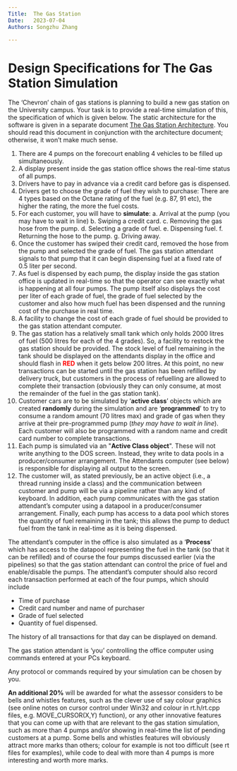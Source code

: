 ```yaml
---
Title:  The Gas Station
Date:   2023-07-04
Authors: Songzhu Zhang

---
```


# Design Specifications for The Gas Station Simulation

The ‘Chevron’ chain of gas stations is planning to build a new gas station on the University campus. Your task is to provide a real-time simulation of this, the specification of which is given below. The static architecture for the software is given in a separate document [The Gas Station Architecture](The_Gas_Station_Architecture.pdf). You should read this document in conjunction with the architecture document; otherwise, it won’t make much sense.

1.  There are 4 pumps on the forecourt enabling 4 vehicles to be filled up simultaneously.
2.  A display present inside the gas station office shows the real-time status of all pumps.
3.  Drivers have to pay in advance via a credit card before gas is dispensed.
4.  Drivers get to choose the grade of fuel they wish to purchase: There are 4 types based on the Octane rating of the fuel (e.g. 87, 91 etc), the higher the rating, the more the fuel costs.
5.  For each customer, you will have to **simulate**:
	a. Arrival at the pump (you may have to wait in line)
	b. Swiping a credit card.
	c. Removing the gas hose from the pump.
	d. Selecting a grade of fuel.
	e. Dispensing fuel.
	f. Returning the hose to the pump.
	g. Driving away.
6.  Once the customer has swiped their credit card, removed the hose from the pump and selected the grade of fuel. The gas station attendant signals to that pump that it can begin dispensing fuel at a fixed rate of 0.5 liter per second.
7.  As fuel is dispensed by each pump, the display inside the gas station office is updated in real-time so that the operator can see exactly what is happening at all four pumps. The pump itself also displays the cost per liter of each grade of fuel, the grade of fuel selected by the customer and also how much fuel has been dispensed and the running cost of the purchase in real time.
8.  A facility to change the cost of each grade of fuel should be provided to the gas station attendant computer.
9.  The gas station has a relatively small tank which only holds 2000 litres of fuel (500 litres for each of the 4 grades). So, a facility to restock the gas station should be provided. The stock level of fuel remaining in the tank should be displayed on the attendants display in the office and should flash in <span  style="color: red;">**RED**</span> when it gets below 200 litres. At this point, no new transactions can be started until the gas station has been refilled by delivery truck, but customers in the process of refuelling are allowed to complete their transaction (obviously they can only consume, at most the remainder of the fuel in the gas station tank).
10.  Customer cars are to be simulated by ‘**active class**’ objects which are created **randomly** during the simulation and are ‘**programmed**’ to try to consume a random amount (70 litres max) and grade of gas when they arrive at their pre-programmed pump (_they may have to wait in line_). Each customer will also be programmed with a random name and credit card number to complete transactions.
11.  Each pump is simulated via an "**Active Class object**". These will not write anything to the DOS screen. Instead, they write to data pools in a producer/consumer arrangement. The Attendants computer (see below) is responsible for displaying all output to the screen.  
12.  The customer will, as stated previously, be an active object (i.e., a thread running inside a class) and the communication between customer and pump will be via a pipeline rather than any kind of keyboard. In addition, each pump communicates with the gas station attendant’s computer using a datapool in a producer/consumer arrangement. Finally, each pump has access to a data pool which stores the quantity of fuel remaining in the tank; this allows the pump to deduct fuel from the tank in real-time as it is being dispensed.

The attendant’s computer in the office is also simulated as a ‘**Process**’ which has access to the datapool representing the fuel in the tank (so that it can be refilled) and of course the four pumps discussed earlier (via the pipelines) so that the gas station attendant can control the price of fuel and enable/disable the pumps. The attendant’s computer should also record each transaction performed at each of the four pumps, which should include

* Time of purchase
* Credit card number and name of purchaser
* Grade of fuel selected
* Quantity of fuel dispensed.

The history of all transactions for that day can be displayed on demand.

The gas station attendant is ‘you’ controlling the office computer using commands entered at your PCs keyboard.

Any protocol or commands required by your simulation can be chosen by you.

**An additional 20%** will be awarded for what the assessor considers to be bells and whistles features, such as the clever use of say colour graphics (see online notes on cursor control under Win32 and colour in rt.h/rt.cpp files, e.g. MOVE_CURSOR(X,Y) function), or any other innovative features that you can come up with that are relevant to the gas station simulation, such as more than 4 pumps and/or showing in real-time the list of pending customers at a pump. Some bells and whistles features will obviously attract more marks than others; colour for example is not too difficult (see rt files for examples), while code to deal with more than 4 pumps is more interesting and worth more marks.
